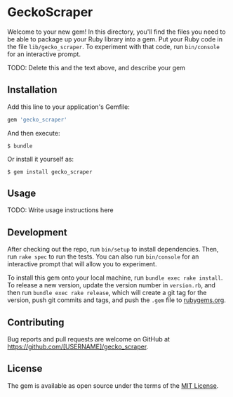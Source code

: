 # GeckoScraper

Welcome to your new gem! In this directory, you'll find the files you need to be able to package up your Ruby library into a gem. Put your Ruby code in the file `lib/gecko_scraper`. To experiment with that code, run `bin/console` for an interactive prompt.

TODO: Delete this and the text above, and describe your gem

## Installation

Add this line to your application's Gemfile:

```ruby
gem 'gecko_scraper'
```

And then execute:

    $ bundle

Or install it yourself as:

    $ gem install gecko_scraper

## Usage

TODO: Write usage instructions here

## Development

After checking out the repo, run `bin/setup` to install dependencies. Then, run `rake spec` to run the tests. You can also run `bin/console` for an interactive prompt that will allow you to experiment.

To install this gem onto your local machine, run `bundle exec rake install`. To release a new version, update the version number in `version.rb`, and then run `bundle exec rake release`, which will create a git tag for the version, push git commits and tags, and push the `.gem` file to [rubygems.org](https://rubygems.org).

## Contributing

Bug reports and pull requests are welcome on GitHub at https://github.com/[USERNAME]/gecko_scraper.

## License

The gem is available as open source under the terms of the [MIT License](https://opensource.org/licenses/MIT).
